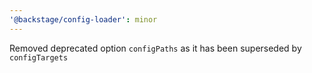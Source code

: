```yaml
---
'@backstage/config-loader': minor
---
```


Removed deprecated option `configPaths` as it has been superseded by `configTargets`
